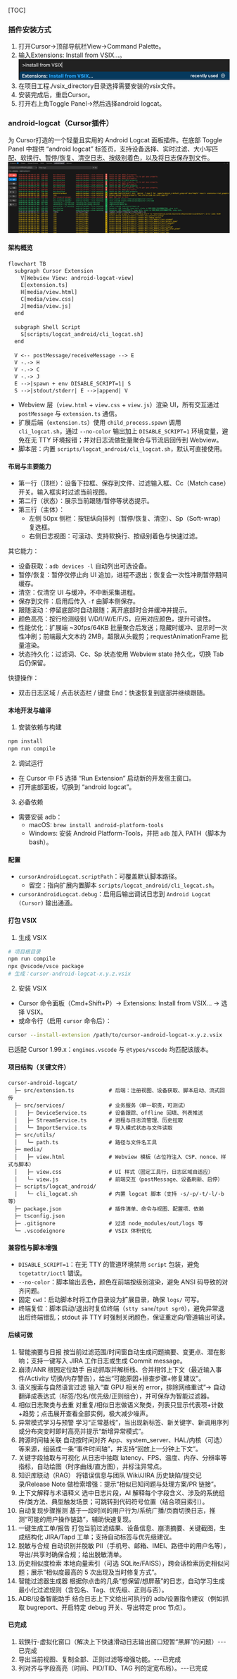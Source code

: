 [TOC]

### 插件安装方式
1. 打开Cursor->顶部导航栏View->Command Palette。
2. 输入Extensions: Install from VSIX...。
![](./doc/image2.png)
3. 在项目工程./vsix_directory目录选择需要安装的vsix文件。
4. 安装完成后，重启Cursor。
5. 打开右上角Toggle Panel->然后选择android logcat。


### android-logcat（Cursor插件）
为 Cursor打造的一个轻量且实用的 Android Logcat 面板插件。在底部 Toggle Panel 中提供 “android logcat” 标签页，支持设备选择、实时过滤、大小写匹配、软换行、暂停/恢复、清空日志、按级别着色，以及将日志保存到文件。
![](./doc/image1.png)

#### 架构概览

```mermaid
flowchart TB
  subgraph Cursor Extension
    V[Webview View: android-logcat-view]
    E[extension.ts]
    H[media/view.html]
    C[media/view.css]
    J[media/view.js]
  end

  subgraph Shell Script
    S[scripts/logcat_android/cli_logcat.sh]
  end

  V <-- postMessage/receiveMessage --> E
  V -.-> H
  V -.-> C
  V -.-> J
  E -->|spawn + env DISABLE_SCRIPT=1| S
  S -->|stdout/stderr| E -->|append| V
```

- Webview 层（`view.html` + `view.css` + `view.js`）渲染 UI，所有交互通过 `postMessage` 与 `extension.ts` 通信。
- 扩展后端（`extension.ts`）使用 `child_process.spawn` 调用 `cli_logcat.sh`，通过 `--no-color` 输出加上 `DISABLE_SCRIPT=1` 环境变量，避免在无 TTY 环境报错；并对日志流做批量聚合与节流后回传到 Webview。
- 脚本层：内置 `scripts/logcat_android/cli_logcat.sh`，默认可直接使用。

#### 布局与主要能力
- 第一行（顶栏）：设备下拉框、保存到文件、过滤输入框、Cc（Match case）开关。输入框实时过滤当前视图。
- 第二行（状态）：展示当前跟随/暂停等状态提示。
- 第三行（主体）：
  - 左侧 50px 侧栏：按钮纵向排列（暂停/恢复、清空）、Sp（Soft-wrap）复选框。
  - 右侧日志视图：可滚动、支持软换行、按级别着色与快速过滤。

其它能力：
- 设备获取：`adb devices -l` 自动列出可选设备。
- 暂停/恢复：暂停仅停止向 UI 追加，进程不退出；恢复会一次性冲刷暂停期间缓存。
- 清空：仅清空 UI 与缓冲，不中断采集进程。
- 保存到文件：启用后传入 `-f` 由脚本侧保存。
- 跟随滚动：停留底部时自动跟随；离开底部时合并缓冲并提示。
- 颜色高亮：按行检测级别 V/D/I/W/E/F/S，应用对应颜色，提升可读性。
- 性能优化：扩展端 ~30fps/64KB 批量聚合后发送；隐藏时缓冲、显示时一次性冲刷；前端最大文本约 2MB，超限从头裁剪；requestAnimationFrame 批量渲染。
- 状态持久化：过滤词、Cc、Sp 状态使用 Webview state 持久化，切换 Tab 后仍保留。

快捷操作：
- 双击日志区域 / 点击状态栏 / 键盘 End：快速恢复到底部并继续跟随。

#### 本地开发与编译
1) 安装依赖与构建
```bash
npm install
npm run compile
```
2) 调试运行
- 在 Cursor 中 F5 选择 “Run Extension” 启动新的开发宿主窗口。
- 打开底部面板，切换到 “android logcat”。

3) 必备依赖
- 需要安装 adb：
  - macOS: `brew install android-platform-tools`
  - Windows: 安装 Android Platform-Tools，并把 `adb` 加入 PATH（脚本为 bash）。

#### 配置
- `cursorAndroidLogcat.scriptPath`：可覆盖默认脚本路径。
  - 留空：指向扩展内置脚本 `scripts/logcat_android/cli_logcat.sh`。
- `cursorAndroidLogcat.debug`：启用后输出调试日志到 `Android Logcat (Cursor)` 输出通道。

#### 打包 VSIX
1) 生成 VSIX
```bash
# 项目根目录
npm run compile
npx @vscode/vsce package
# 生成：cursor-android-logcat-x.y.z.vsix
```
2) 安装 VSIX
- Cursor 命令面板（Cmd+Shift+P）→ Extensions: Install from VSIX… → 选择 VSIX。
- 或命令行（启用 `cursor` 命令后）：
```bash
cursor --install-extension /path/to/cursor-android-logcat-x.y.z.vsix
```

已适配 Cursor 1.99.x：`engines.vscode` 与 `@types/vscode` 均匹配该版本。

#### 项目结构（关键文件）
```
cursor-android-logcat/
  ├─ src/extension.ts           # 后端：注册视图、设备获取、脚本启动、流式回传
  ├─ src/services/              # 业务服务（单一职责，可测试）
  │   ├─ DeviceService.ts       # 设备跟踪、offline 回填、列表推送
  │   ├─ StreamService.ts       # 进程与日志流管理、历史拉取
  │   └─ ImportService.ts       # 导入模式状态与文件读取
  ├─ src/utils/
  │   └─ path.ts                # 路径与文件名工具
  ├─ media/
  │   ├─ view.html              # Webview 模板（占位符注入 CSP、nonce、样式与脚本）
  │   ├─ view.css               # UI 样式（固定工具行，日志区域自适应）
  │   └─ view.js                # 前端交互（postMessage、设备刷新、启停）
  ├─ scripts/logcat_android/
  │   └─ cli_logcat.sh          # 内置 logcat 脚本（支持 -s/-p/-t/-l/-b 等）
  ├─ package.json               # 插件清单、命令与视图、配置项、依赖
  ├─ tsconfig.json
  ├─ .gitignore                 # 过滤 node_modules/out/logs 等
  └─ .vscodeignore              # VSIX 体积优化
```

#### 兼容性与脚本增强
- `DISABLE_SCRIPT=1`：在无 TTY 的管道环境禁用 `script` 包装，避免 `tcgetattr/ioctl` 错误。
- `--no-color`：脚本输出去色，颜色在前端按级别渲染，避免 ANSI 码导致的对齐问题。
- 固定 `cwd`：启动脚本时将工作目录设为扩展目录，确保 `logs/` 可写。
- 终端复位：脚本启动/退出时复位终端（`stty sane`/`tput sgr0`），避免异常退出后终端错乱；stdout 非 TTY 时强制关闭颜色，保证重定向/管道输出可读。

#### 后续可做
1. 智能摘要与日报
按当前过滤范围/时间窗自动生成问题摘要、变更点、潜在影响；支持一键写入 JIRA 工作日志或生成 Commit message。
2. 崩溃/ANR 根因定位助手
自动抓取并解析栈、合并相邻上下文（最近输入事件/Activity 切换/内存警告），给出“可能原因+排查步骤+修复建议”。
3. 语义搜索与自然语言过滤
输入“查 GPU 相关的 error，排除网络重试”→ 自动翻译成表达式（标签/包名/优先级/正则组合），并可保存为智能过滤器。
4. 相似日志聚类与去重
对重复/相似日志做语义聚类，列表只显示代表项+计数+趋势；点击展开查看全部实例，极大减少噪声。
5. 异常模式学习与预警
学习“正常基线”，当出现新标签、新关键字、新调用序列或分布突变时即时高亮并提示“新增异常模式”。
6. 跨源时间轴关联
自动按时间对齐 App、system_server、HAL/内核（可选）等来源，组装成一条“事件时间轴”，并支持“回放上一分钟上下文”。
7. 关键字段抽取与可视化
从日志中抽取 latency、FPS、温度、内存、分辨率等指标，自动绘图（时序曲线/直方图），并标注异常点。
8. 知识库联动（RAG）
将错误信息与团队 Wiki/JIRA 历史缺陷/提交记录/Release Note 做检索增强：提示“相似已知问题与处理方案/PR 链接”。
9. 上下文解释与术语释义
选中日志片段，AI 解释每个字段含义、涉及的系统组件/类方法、典型触发场景；可跳转到代码符号位置（结合项目索引）。
10. 自动复现步骤推测
基于一段时间的用户行为/系统广播/页面切换日志，推测“可能的用户操作链路”，辅助快速复现。
11. 一键生成工单/报告
打包当前过滤结果、设备信息、崩溃摘要、关键截图，生成结构化 JIRA/Tapd 工单；支持自动标签与优先级建议。
12. 脱敏与合规
自动识别并脱敏 PII（手机号、邮箱、IMEI、路径中的用户名等），导出/共享时确保合规；给出脱敏清单。
13. 历史相似度检索
本地向量索引（可选 SQLite/FAISS），跨会话检索历史相似问题；展示“相似度最高的 5 次出现及当时修复方式”。
14. 智能过滤器生成器
根据你点击的几条“想保留/想屏蔽”的日志，自动学习生成最小化过滤规则（含包名、Tag、优先级、正则与否）。
15. ADB/设备智能助手
结合日志上下文给出可执行的 adb/设置指令建议（例如抓取 bugreport、开启特定 debug 开关、导出特定 proc 节点）。

#### 已完成
1. 软换行-虚拟化窗口（解决上下快速滑动日志输出窗口短暂“黑屏”的问题）---已完成
2. 导出当前视图、复制全部、正则过滤等增强功能。---已完成
3. 列对齐与字段高亮（时间、PID/TID、TAG 列的定宽布局）。---已完成